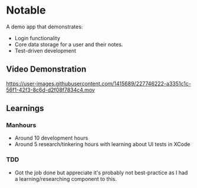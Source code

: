 # Notable
A demo app that demonstrates:
- Login functionality
- Core data storage for a user and their notes.
- Test-driven development

## Video Demonstration

https://user-images.githubusercontent.com/1415689/227746222-a3351c1c-56f1-42f3-8c6d-d2f08f7834c4.mov

## Learnings
### Manhours
- Around 10 development hours
- Around 5 research/tinkering hours with learning about UI tests in XCode
### TDD
- Got the job done but appreciate it's probably not best-practice as I had a learning/researching component to this.
